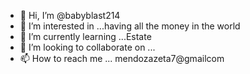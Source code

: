 - 👋 Hi, I’m @babyblast214
- 👀 I’m interested in ...having all the money in the world
- 🌱 I’m currently learning ...Estate
- 💞️ I’m looking to collaborate on ...
- 📫 How to reach me ... mendozazeta7@gmailcom

<!---
babyblast214/babyblast214 is a ✨ special ✨ repository because its `README.md` (this file) appears on your GitHub profile.
You can click the Preview link to take a look at your changes.
--->

